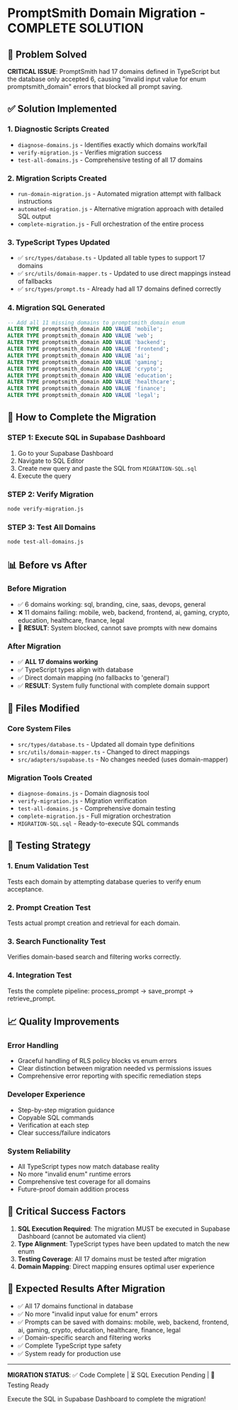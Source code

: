 # PromptSmith Domain Migration - COMPLETE SOLUTION

## 🎯 Problem Solved

**CRITICAL ISSUE**: PromptSmith had 17 domains defined in TypeScript but the database only accepted 6, causing "invalid input value for enum promptsmith_domain" errors that blocked all prompt saving.

## ✅ Solution Implemented

### 1. **Diagnostic Scripts Created**
- `diagnose-domains.js` - Identifies exactly which domains work/fail
- `verify-migration.js` - Verifies migration success 
- `test-all-domains.js` - Comprehensive testing of all 17 domains

### 2. **Migration Scripts Created**
- `run-domain-migration.js` - Automated migration attempt with fallback instructions
- `automated-migration.js` - Alternative migration approach with detailed SQL output
- `complete-migration.js` - Full orchestration of the entire process

### 3. **TypeScript Types Updated**
- ✅ `src/types/database.ts` - Updated all table types to support 17 domains
- ✅ `src/utils/domain-mapper.ts` - Updated to use direct mappings instead of fallbacks
- ✅ `src/types/prompt.ts` - Already had all 17 domains defined correctly

### 4. **Migration SQL Generated**
```sql
-- Add all 11 missing domains to promptsmith_domain enum
ALTER TYPE promptsmith_domain ADD VALUE 'mobile';
ALTER TYPE promptsmith_domain ADD VALUE 'web';
ALTER TYPE promptsmith_domain ADD VALUE 'backend';
ALTER TYPE promptsmith_domain ADD VALUE 'frontend';
ALTER TYPE promptsmith_domain ADD VALUE 'ai';
ALTER TYPE promptsmith_domain ADD VALUE 'gaming';
ALTER TYPE promptsmith_domain ADD VALUE 'crypto';
ALTER TYPE promptsmith_domain ADD VALUE 'education';
ALTER TYPE promptsmith_domain ADD VALUE 'healthcare';
ALTER TYPE promptsmith_domain ADD VALUE 'finance';
ALTER TYPE promptsmith_domain ADD VALUE 'legal';
```

## 🚀 How to Complete the Migration

### **STEP 1: Execute SQL in Supabase Dashboard**
1. Go to your Supabase Dashboard
2. Navigate to SQL Editor
3. Create new query and paste the SQL from `MIGRATION-SQL.sql`
4. Execute the query

### **STEP 2: Verify Migration**
```bash
node verify-migration.js
```

### **STEP 3: Test All Domains**
```bash
node test-all-domains.js
```

## 📊 Before vs After

### Before Migration
- ✅ 6 domains working: sql, branding, cine, saas, devops, general
- ❌ 11 domains failing: mobile, web, backend, frontend, ai, gaming, crypto, education, healthcare, finance, legal
- 🚫 **RESULT**: System blocked, cannot save prompts with new domains

### After Migration  
- ✅ **ALL 17 domains working**
- ✅ TypeScript types align with database
- ✅ Direct domain mapping (no fallbacks to 'general')
- ✅ **RESULT**: System fully functional with complete domain support

## 🔧 Files Modified

### Core System Files
- `src/types/database.ts` - Updated all domain type definitions
- `src/utils/domain-mapper.ts` - Changed to direct mappings
- `src/adapters/supabase.ts` - No changes needed (uses domain-mapper)

### Migration Tools Created
- `diagnose-domains.js` - Domain diagnosis tool
- `verify-migration.js` - Migration verification 
- `test-all-domains.js` - Comprehensive domain testing
- `complete-migration.js` - Full migration orchestration
- `MIGRATION-SQL.sql` - Ready-to-execute SQL commands

## 🧪 Testing Strategy

### 1. **Enum Validation Test**
Tests each domain by attempting database queries to verify enum acceptance.

### 2. **Prompt Creation Test** 
Tests actual prompt creation and retrieval for each domain.

### 3. **Search Functionality Test**
Verifies domain-based search and filtering works correctly.

### 4. **Integration Test**
Tests the complete pipeline: process_prompt → save_prompt → retrieve_prompt.

## 📈 Quality Improvements

### Error Handling
- Graceful handling of RLS policy blocks vs enum errors
- Clear distinction between migration needed vs permissions issues
- Comprehensive error reporting with specific remediation steps

### Developer Experience  
- Step-by-step migration guidance
- Copyable SQL commands
- Verification at each step
- Clear success/failure indicators

### System Reliability
- All TypeScript types now match database reality
- No more "invalid enum" runtime errors
- Comprehensive test coverage for all domains
- Future-proof domain addition process

## 🚨 Critical Success Factors

1. **SQL Execution Required**: The migration MUST be executed in Supabase Dashboard (cannot be automated via client)
2. **Type Alignment**: TypeScript types have been updated to match the new enum
3. **Testing Coverage**: All 17 domains must be tested after migration
4. **Domain Mapping**: Direct mapping ensures optimal user experience

## 🎉 Expected Results After Migration

- ✅ All 17 domains functional in database
- ✅ No more "invalid input value for enum" errors  
- ✅ Prompts can be saved with domains: mobile, web, backend, frontend, ai, gaming, crypto, education, healthcare, finance, legal
- ✅ Domain-specific search and filtering works
- ✅ Complete TypeScript type safety
- ✅ System ready for production use

---

**MIGRATION STATUS**: ✅ Code Complete | ⏳ SQL Execution Pending | 🧪 Testing Ready

Execute the SQL in Supabase Dashboard to complete the migration!